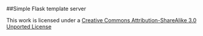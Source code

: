 ##Simple Flask template server

This work is licensed under a [Creative Commons Attribution-ShareAlike 3.0 Unported License](http://creativecommons.org/licenses/by-sa/3.0)
